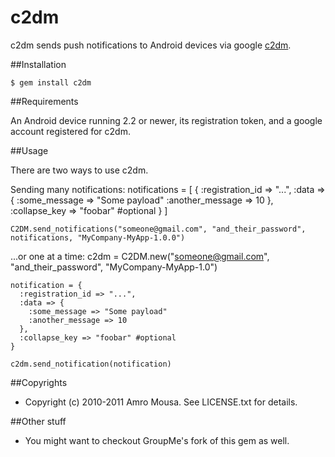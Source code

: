 # c2dm

c2dm sends push notifications to Android devices via google [c2dm](http://code.google.com/android/c2dm/index.html).

##Installation

    $ gem install c2dm
    
##Requirements

An Android device running 2.2 or newer, its registration token, and a google account registered for c2dm.

##Usage

There are two ways to use c2dm.

Sending many notifications:
    notifications = [
      {
        :registration_id => "...", 
        :data => {
          :some_message => "Some payload"
          :another_message => 10
        },
        :collapse_key => "foobar" #optional
      }
    ]

    C2DM.send_notifications("someone@gmail.com", "and_their_password", notifications, "MyCompany-MyApp-1.0.0")

...or one at a time:
    c2dm = C2DM.new("someone@gmail.com", "and_their_password", "MyCompany-MyApp-1.0")
    
    notification = {
      :registration_id => "...", 
      :data => {
        :some_message => "Some payload"
        :another_message => 10
      },
      :collapse_key => "foobar" #optional
    }

    c2dm.send_notification(notification)

##Copyrights

* Copyright (c) 2010-2011 Amro Mousa. See LICENSE.txt for details.

##Other stuff

* You might want to checkout GroupMe's fork of this gem as well.
